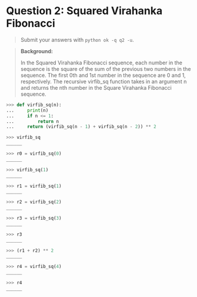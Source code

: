 # Question 2: Squared Virahanka Fibonacci

> Submit your answers with `python ok -q q2 -u`.

> **Background:**
>
> In the Squared Virahanka Fibonacci sequence, each number in the sequence is the square of the sum of the previous two numbers in the sequence. The first 0th and 1st number in the sequence are 0 and 1, respectively. The recursive virfib\_sq function takes in an argument n and returns the nth number in the Square Virahanka Fibonacci sequence.

```python
>>> def virfib_sq(n):
...     print(n)
...     if n <= 1:
...         return n
...     return (virfib_sq(n - 1) + virfib_sq(n - 2)) ** 2

>>> virfib_sq
______

>>> r0 = virfib_sq(0)
______

>>> virfib_sq(1)
______

>>> r1 = virfib_sq(1)
______

>>> r2 = virfib_sq(2)
______

>>> r3 = virfib_sq(3)
______

>>> r3
______

>>> (r1 + r2) ** 2
______

>>> r4 = virfib_sq(4)
______

>>> r4
______
```
